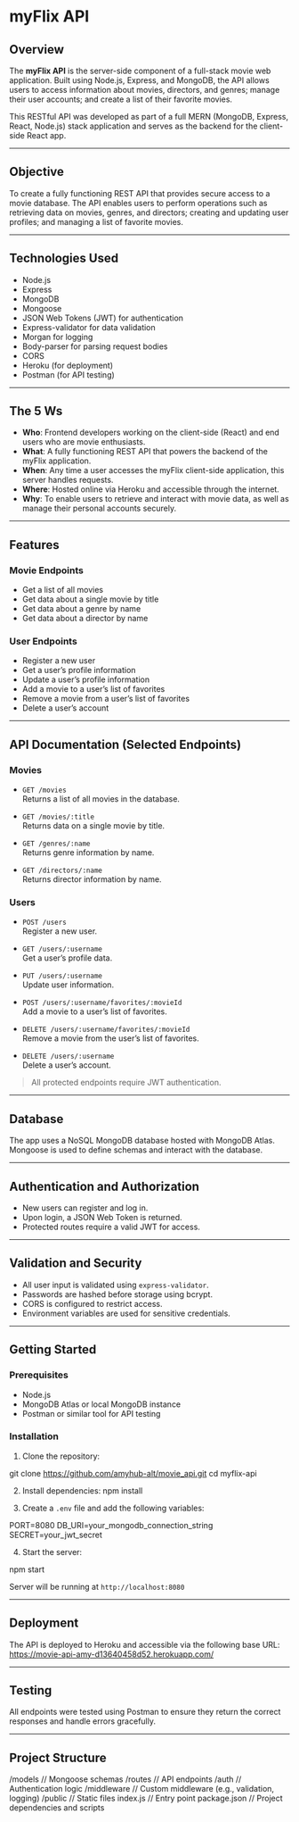 # myFlix API

## Overview

The **myFlix API** is the server-side component of a full-stack movie web application. Built using Node.js, Express, and MongoDB, the API allows users to access information about movies, directors, and genres; manage their user accounts; and create a list of their favorite movies.

This RESTful API was developed as part of a full MERN (MongoDB, Express, React, Node.js) stack application and serves as the backend for the client-side React app.

---

## Objective

To create a fully functioning REST API that provides secure access to a movie database. The API enables users to perform operations such as retrieving data on movies, genres, and directors; creating and updating user profiles; and managing a list of favorite movies.

---

## Technologies Used

- Node.js
- Express
- MongoDB
- Mongoose
- JSON Web Tokens (JWT) for authentication
- Express-validator for data validation
- Morgan for logging
- Body-parser for parsing request bodies
- CORS
- Heroku (for deployment)
- Postman (for API testing)

---

## The 5 Ws

- **Who**: Frontend developers working on the client-side (React) and end users who are movie enthusiasts.
- **What**: A fully functioning REST API that powers the backend of the myFlix application.
- **When**: Any time a user accesses the myFlix client-side application, this server handles requests.
- **Where**: Hosted online via Heroku and accessible through the internet.
- **Why**: To enable users to retrieve and interact with movie data, as well as manage their personal accounts securely.

---

## Features

### Movie Endpoints

- Get a list of all movies
- Get data about a single movie by title
- Get data about a genre by name
- Get data about a director by name

### User Endpoints

- Register a new user
- Get a user’s profile information
- Update a user’s profile information
- Add a movie to a user’s list of favorites
- Remove a movie from a user’s list of favorites
- Delete a user’s account

---

## API Documentation (Selected Endpoints)

### Movies

- `GET /movies`  
  Returns a list of all movies in the database.

- `GET /movies/:title`  
  Returns data on a single movie by title.

- `GET /genres/:name`  
  Returns genre information by name.

- `GET /directors/:name`  
  Returns director information by name.

### Users

- `POST /users`  
  Register a new user.

- `GET /users/:username`  
  Get a user’s profile data.

- `PUT /users/:username`  
  Update user information.

- `POST /users/:username/favorites/:movieId`  
  Add a movie to a user’s list of favorites.

- `DELETE /users/:username/favorites/:movieId`  
  Remove a movie from the user’s list of favorites.

- `DELETE /users/:username`  
  Delete a user’s account.

> All protected endpoints require JWT authentication.

---

## Database

The app uses a NoSQL MongoDB database hosted with MongoDB Atlas. Mongoose is used to define schemas and interact with the database.

---

## Authentication and Authorization

- New users can register and log in.
- Upon login, a JSON Web Token is returned.
- Protected routes require a valid JWT for access.

---

## Validation and Security

- All user input is validated using `express-validator`.
- Passwords are hashed before storage using bcrypt.
- CORS is configured to restrict access.
- Environment variables are used for sensitive credentials.

---

## Getting Started

### Prerequisites

- Node.js
- MongoDB Atlas or local MongoDB instance
- Postman or similar tool for API testing

### Installation

1. Clone the repository:

git clone https://github.com/amyhub-alt/movie_api.git cd myflix-api


2. Install dependencies:
npm install


3. Create a `.env` file and add the following variables:

PORT=8080 DB_URI=your_mongodb_connection_string SECRET=your_jwt_secret


4. Start the server:

npm start

Server will be running at `http://localhost:8080`

---

## Deployment

The API is deployed to Heroku and accessible via the following base URL:
https://movie-api-amy-d13640458d52.herokuapp.com/


---

## Testing

All endpoints were tested using Postman to ensure they return the correct responses and handle errors gracefully.

---

## Project Structure

/models // Mongoose schemas /routes // API endpoints /auth // Authentication logic /middleware // Custom middleware (e.g., validation, logging) /public // Static files index.js // Entry point package.json // Project dependencies and scripts

```